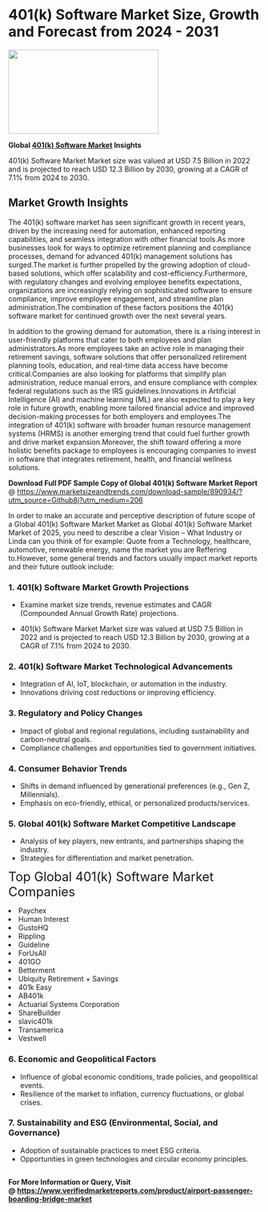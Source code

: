 <H1>401(k) Software Market Size, Growth and Forecast from 2024 - 2031</H1><img class="aligncenter size-medium wp-image-584254" src="https://thirdeyenews.in/wp-content/uploads/2024/09/Global-Market-Research-300x168.jpeg" alt="" width="300" height="168" /><p><strong>Global&nbsp;<a href="https://www.marketsizeandtrends.com/download-sample/890934/?utm_source=Github8j?utm_medium=206">401(k) Software Market</a> Insights</strong></p><p>401(k) Software Market Market size was valued at USD 7.5 Billion in 2022 and is projected to reach USD 12.3 Billion by 2030, growing at a CAGR of 7.1% from 2024 to 2030.</p><p><h2>Market Growth Insights</h2> <p>The 401(k) software market has seen significant growth in recent years, driven by the increasing need for automation, enhanced reporting capabilities, and seamless integration with other financial tools.As more businesses look for ways to optimize retirement planning and compliance processes, demand for advanced 401(k) management solutions has surged.The market is further propelled by the growing adoption of cloud-based solutions, which offer scalability and cost-efficiency.Furthermore, with regulatory changes and evolving employee benefits expectations, organizations are increasingly relying on sophisticated software to ensure compliance, improve employee engagement, and streamline plan administration.The combination of these factors positions the 401(k) software market for continued growth over the next several years.</p> <p>In addition to the growing demand for automation, there is a rising interest in user-friendly platforms that cater to both employees and plan administrators.As more employees take an active role in managing their retirement savings, software solutions that offer personalized retirement planning tools, education, and real-time data access have become critical.Companies are also looking for platforms that simplify plan administration, reduce manual errors, and ensure compliance with complex federal regulations such as the IRS guidelines.Innovations in Artificial Intelligence (AI) and machine learning (ML) are also expected to play a key role in future growth, enabling more tailored financial advice and improved decision-making processes for both employers and employees.The integration of 401(k) software with broader human resource management systems (HRMS) is another emerging trend that could fuel further growth and drive market expansion.Moreover, the shift toward offering a more holistic benefits package to employees is encouraging companies to invest in software that integrates retirement, health, and financial wellness solutions.</p> <p><span class=""><strong>Download Full PDF Sample Copy of Global 401(k) Software Market Report</strong> @ <a href="https://www.marketsizeandtrends.com/download-sample/890934/?utm_source=Github8j?utm_medium=206" target="_blank">https://www.marketsizeandtrends.com/download-sample/890934/?utm_source=Github8j?utm_medium=206</a></span></p><p>In order to make an accurate and perceptive description of future scope of a Global&nbsp;401(k) Software Market Market as Global&nbsp;401(k) Software Market Market of 2025, you need to describe a clear Vision &ndash; What Industry or Linda can you think of for example: Quote from a Technology, healthcare, automotive, renewable energy, name the market you are Reffering to.However, some general trends and factors usually impact market reports and their future outlook include:</p><h3>1.&nbsp;<strong>401(k) Software Market Growth Projections</strong></h3><ul><li>Examine market size trends, revenue estimates and CAGR (Compounded Annual Growth Rate) projections.</li><li><p>401(k) Software Market Market size was valued at USD 7.5 Billion in 2022 and is projected to reach USD 12.3 Billion by 2030, growing at a CAGR of 7.1% from 2024 to 2030.</p></li></ul><h3>2.&nbsp;<strong>401(k) Software Market Technological Advancements</strong></h3><ul><li>Integration of AI, IoT, blockchain, or automation in the industry.</li><li>Innovations driving cost reductions or improving efficiency.</li></ul><h3>3.&nbsp;<strong>Regulatory and Policy Changes</strong></h3><ul><li>Impact of global and regional regulations, including sustainability and carbon-neutral goals.</li><li>Compliance challenges and opportunities tied to government initiatives.</li></ul><h3>4.&nbsp;<strong>Consumer Behavior Trends</strong></h3><ul><li>Shifts in demand influenced by generational preferences (e.g., Gen Z, Millennials).</li><li>Emphasis on eco-friendly, ethical, or personalized products/services.</li></ul><h3>5.&nbsp;<strong>Global 401(k) Software Market Competitive Landscape</strong></h3><ul><li>Analysis of key players, new entrants, and partnerships shaping the industry.</li><li>Strategies for differentiation and market penetration.</li></ul><p data-pm-slice="1 1 []"><span style="color: inherit; font-family: inherit; font-size: 25px;">Top Global 401(k) Software Market Companies</span></p><div class="" data-test-id=""><p><li>Paychex</li><li> Human Interest</li><li> GustoHQ</li><li> Rippling</li><li> Guideline</li><li> ForUsAll</li><li> 401GO</li><li> Betterment</li><li> Ubiquity Retirement + Savings</li><li> 401k Easy</li><li> AB401k</li><li> Actuarial Systems Corporation</li><li> ShareBuilder</li><li> slavic401k</li><li> Transamerica</li><li> Vestwell</li></p></div><h3>6.&nbsp;<strong>Economic and Geopolitical Factors</strong></h3><ul><li>Influence of global economic conditions, trade policies, and geopolitical events.</li><li>Resilience of the market to inflation, currency fluctuations, or global crises.</li></ul><h3>7.&nbsp;<strong>Sustainability and ESG (Environmental, Social, and Governance)</strong></h3><ul><li>Adoption of sustainable practices to meet ESG criteria.</li><li>Opportunities in green technologies and circular economy principles.</li></ul><h2><strong style="font-size: 14px;">For More Information or Query, Visit @&nbsp;</strong><a style="background-color: #ffffff; font-size: 14px;" href="https://www.marketsizeandtrends.com/report/401-k-software-market/" target="_blank">https://www.verifiedmarketreports.com/product/airport-passenger-boarding-bridge-market</a></h2>
